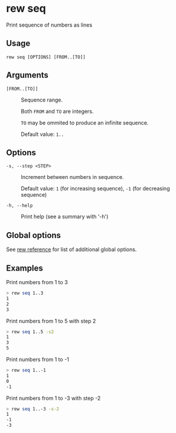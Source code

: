 # rew seq

Print sequence of numbers as lines

## Usage

```
rew seq [OPTIONS] [FROM..[TO]]
```

## Arguments

<dl>
<dt><code>[FROM..[TO]]</code></dt>
<dd>

Sequence range.

Both `FROM` and `TO` are integers.

`TO` may be ommited to produce an infinite sequence.

Default value: `1..`
</dd>
</dl>

## Options

<dl>

<dt><code>-s, --step &lt;STEP&gt;</code></dt>
<dd>

Increment between numbers in sequence.

Default value: `1` (for increasing sequence), `-1` (for decreasing sequence)
</dd>

<dt><code>-h, --help</code></dt>
<dd>

Print help (see a summary with '-h')
</dd>
</dl>

## Global options

See [rew reference](rew.md#global-options) for list of additional global options.

## Examples

Print numbers from 1 to 3

```sh
> rew seq 1..3
1
2
3
```

Print numbers from 1 to 5 with step 2

```sh
> rew seq 1..5 -s2
1
3
5
```

Print numbers from 1 to -1

```sh
> rew seq 1..-1
1
0
-1
```

Print numbers from 1 to -3 with step -2

```sh
> rew seq 1..-3 -s-2
1
-1
-3
```

